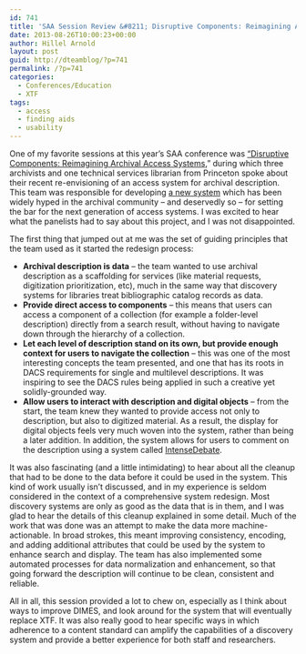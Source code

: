 ```yaml
---
id: 741
title: 'SAA Session Review &#8211; Disruptive Components: Reimagining Archival Access Systems'
date: 2013-08-26T10:00:23+00:00
author: Hillel Arnold
layout: post
guid: http://dteamblog/?p=741
permalink: /?p=741
categories:
  - Conferences/Education
  - XTF
tags:
  - access
  - finding aids
  - usability
---
```

One of my favorite sessions at this year’s SAA conference was <a href="http://sched.co/10WSjsB" target="_blank">“Disruptive Components: Reimagining Archival Access Systems</a>,” during which three archivists and one technical services librarian from Princeton spoke about their recent re-envisioning of an access system for archival description. This team was responsible for developing <a href="http://findingaids.princeton.edu/" target="_blank">a new system</a> which has been widely hyped in the archival community – and deservedly so – for setting the bar for the next generation of access systems. I was excited to hear what the panelists had to say about this project, and I was not disappointed.<!--more-->

The first thing that jumped out at me was the set of guiding principles that the team used as it started the redesign process:

  * **Archival description is data** – the team wanted to use archival description as a scaffolding for services (like material requests, digitization prioritization, etc), much in the same way that discovery systems for libraries treat bibliographic catalog records as data.
  * **Provide direct access to components** – this means that users can access a component of a collection (for example a folder-level description) directly from a search result, without having to navigate down through the hierarchy of a collection.
  * **Let each level of description stand on its own, but provide enough context for users to navigate the collection** – this was one of the most interesting concepts the team presented, and one that has its roots in DACS requirements for single and multilevel descriptions. It was inspiring to see the DACS rules being applied in such a creative yet solidly-grounded way.
  * **Allow users to interact with description and digital objects** – from the start, the team knew they wanted to provide access not only to description, but also to digitized material. As a result, the display for digital objects feels very much woven into the system, rather than being a later addition. In addition, the system allows for users to comment on the description using a system called <a href="http://www.intensedebate.com/" target="_blank">IntenseDebate</a>.

It was also fascinating (and a little intimidating) to hear about all the cleanup that had to be done to the data before it could be used in the system. This kind of work usually isn&#8217;t discussed, and in my experience is seldom considered in the context of a comprehensive system redesign. Most discovery systems are only as good as the data that is in them, and I was glad to hear the details of this cleanup explained in some detail. Much of the work that was done was an attempt to make the data more machine-actionable. In broad strokes, this meant improving consistency, encoding, and adding additional attributes that could be used by the system to enhance search and display. The team has also implemented some automated processes for data normalization and enhancement, so that going forward the description will continue to be clean, consistent and reliable.

All in all, this session provided a lot to chew on, especially as I think about ways to improve DIMES, and look around for the system that will eventually replace XTF. It was also really good to hear specific ways in which adherence to a content standard can amplify the capabilities of a discovery system and provide a better experience for both staff and researchers.